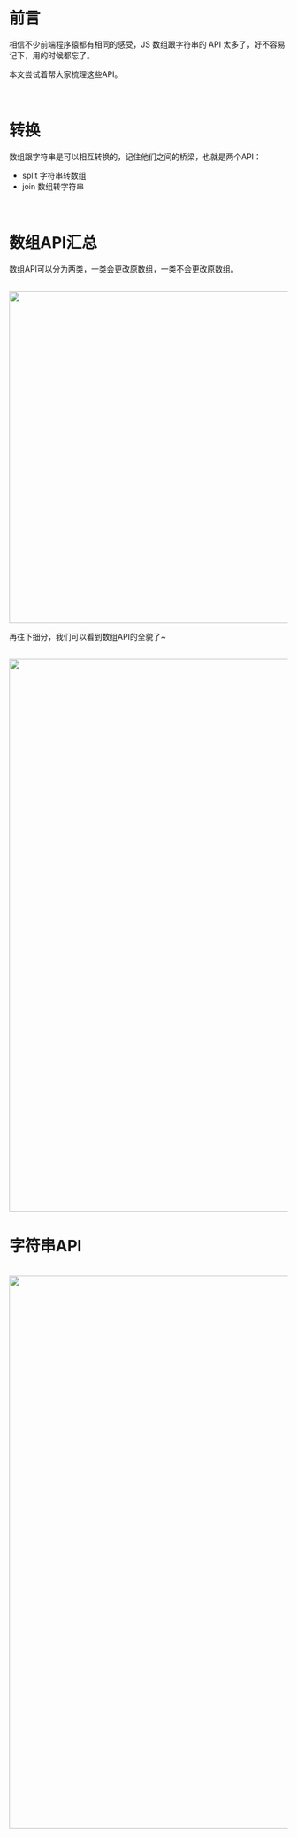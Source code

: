 # 前言

相信不少前端程序猿都有相同的感受，JS 数组跟字符串的 API 太多了，好不容易记下，用的时候都忘了。

本文尝试着帮大家梳理这些API。

<br/>

# 转换

数组跟字符串是可以相互转换的，记住他们之间的桥梁，也就是两个API：

- split 字符串转数组
- join  数组转字符串

<br/>

# 数组API汇总

数组API可以分为两类，一类会更改原数组，一类不会更改原数组。

<br/>
<img src='https://github.com/jiangxia/FE-Knowledge/raw/master/images/172.png' width='600'>
<br/>

再往下细分，我们可以看到数组API的全貌了~


<br/>
<img src='https://github.com/jiangxia/FE-Knowledge/raw/master/images/173.png' width='1000'>
<br/>

# 字符串API


<br/>
<img src='https://github.com/jiangxia/FE-Knowledge/raw/master/images/174.png' width='1000'>
<br/>
